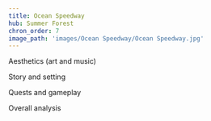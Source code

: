 ```yaml
---
title: Ocean Speedway
hub: Summer Forest
chron_order: 7
image_path: 'images/Ocean Speedway/Ocean Speedway.jpg'
---
```

Aesthetics (art and music)
<!--excerpt-->
Story and setting
<!--excerpt-->
Quests and gameplay
<!--excerpt-->
Overall analysis
